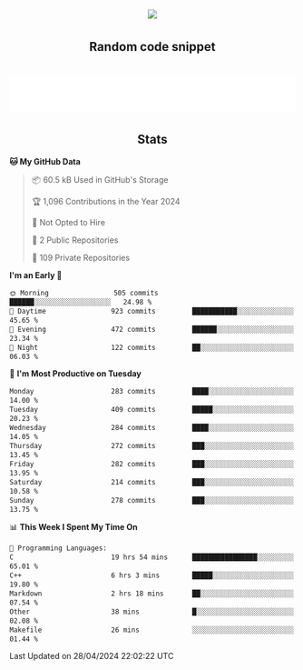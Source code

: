 <h1 align="center"><img src="https://readme-typing-svg.demolab.com?font=JetBrains+Mono&duration=3000&pause=1500&color=FE8019&center=true&multiline=true&repeat=false&random=false&width=600&height=60&lines=Welcome+to+my+page!;I'm+currently+learning+C%2C+Rust+and+C%2B%2B"></h1>

<h2 align="center">Random code snippet</h2>

<h1 align="center"><img src="assets/code_snippet.svg"></h1>

<h2 align="center">Stats</h2>

<!--START_SECTION:waka-->
**🐱 My GitHub Data** 

> 📦 60.5 kB Used in GitHub's Storage 
 > 
> 🏆 1,096 Contributions in the Year 2024
 > 
> 🚫 Not Opted to Hire
 > 
> 📜 2 Public Repositories 
 > 
> 🔑 109 Private Repositories 
 > 
**I'm an Early 🐤** 

```text
🌞 Morning                505 commits         ██████░░░░░░░░░░░░░░░░░░░   24.98 % 
🌆 Daytime                923 commits         ███████████░░░░░░░░░░░░░░   45.65 % 
🌃 Evening                472 commits         ██████░░░░░░░░░░░░░░░░░░░   23.34 % 
🌙 Night                  122 commits         ██░░░░░░░░░░░░░░░░░░░░░░░   06.03 % 
```
📅 **I'm Most Productive on Tuesday** 

```text
Monday                   283 commits         ████░░░░░░░░░░░░░░░░░░░░░   14.00 % 
Tuesday                  409 commits         █████░░░░░░░░░░░░░░░░░░░░   20.23 % 
Wednesday                284 commits         ████░░░░░░░░░░░░░░░░░░░░░   14.05 % 
Thursday                 272 commits         ███░░░░░░░░░░░░░░░░░░░░░░   13.45 % 
Friday                   282 commits         ███░░░░░░░░░░░░░░░░░░░░░░   13.95 % 
Saturday                 214 commits         ███░░░░░░░░░░░░░░░░░░░░░░   10.58 % 
Sunday                   278 commits         ███░░░░░░░░░░░░░░░░░░░░░░   13.75 % 
```


📊 **This Week I Spent My Time On** 

```text
💬 Programming Languages: 
C                        19 hrs 54 mins      ████████████████░░░░░░░░░   65.01 % 
C++                      6 hrs 3 mins        █████░░░░░░░░░░░░░░░░░░░░   19.80 % 
Markdown                 2 hrs 18 mins       ██░░░░░░░░░░░░░░░░░░░░░░░   07.54 % 
Other                    38 mins             █░░░░░░░░░░░░░░░░░░░░░░░░   02.08 % 
Makefile                 26 mins             ░░░░░░░░░░░░░░░░░░░░░░░░░   01.44 % 
```


 Last Updated on 28/04/2024 22:02:22 UTC
<!--END_SECTION:waka-->
